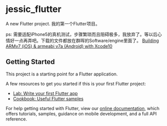# jessic_flutter

A new Flutter project.
我的第一个Flutter项目。


ps: 需要适配iPhone5的真机测试，步骤繁琐而且阻碍极多，我放弃了。等以后心情好一点再弄吧。下载的文件都放在群晖的Software/engine里面了。
[Building ARMv7 (iOS) & armeabi v7a (Android) with Xcode10](https://github.com/flutter/flutter/wiki/Supporting-legacy-platforms)

## Getting Started

This project is a starting point for a Flutter application.

A few resources to get you started if this is your first Flutter project:

- [Lab: Write your first Flutter app](https://flutter.dev/docs/get-started/codelab)
- [Cookbook: Useful Flutter samples](https://flutter.dev/docs/cookbook)

For help getting started with Flutter, view our
[online documentation](https://flutter.dev/docs), which offers tutorials,
samples, guidance on mobile development, and a full API reference.
